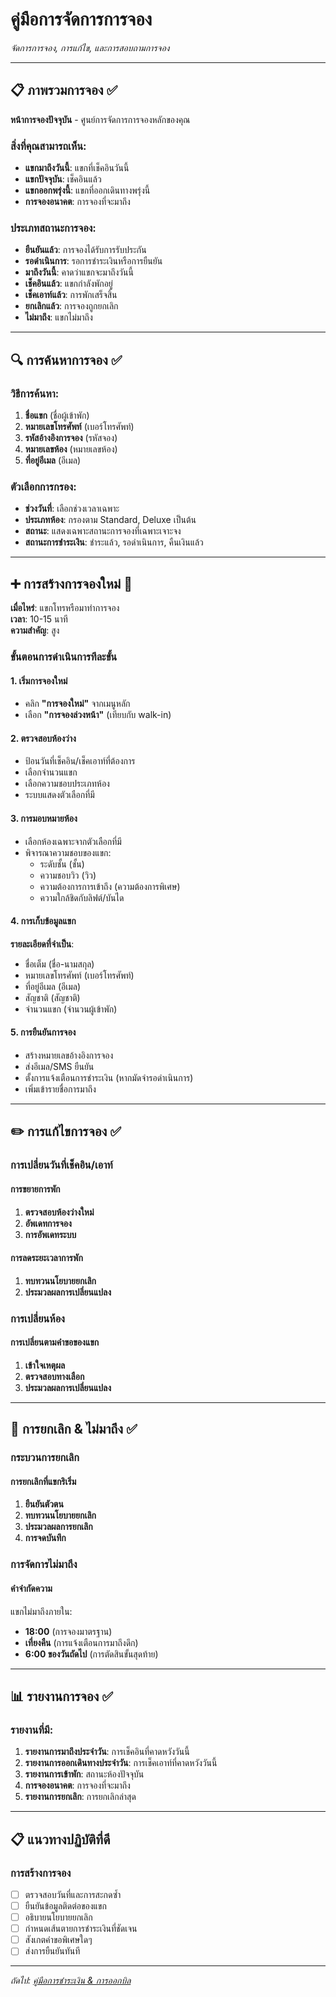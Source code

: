 # คู่มือการจัดการการจอง

*จัดการการจอง, การแก้ไข, และการสอบถามการจอง*

---

## 📋 ภาพรวมการจอง ✅

**หน้าการจองปัจจุบัน** - ศูนย์การจัดการการจองหลักของคุณ

### สิ่งที่คุณสามารถเห็น:
- **แขกมาถึงวันนี้**: แขกที่เช็คอินวันนี้
- **แขกปัจจุบัน**: เช็คอินแล้ว
- **แขกออกพรุ่งนี้**: แขกที่ออกเดินทางพรุ่งนี้
- **การจองอนาคต**: การจองที่จะมาถึง

### ประเภทสถานะการจอง:
- **ยืนยันแล้ว**: การจองได้รับการรับประกัน
- **รอดำเนินการ**: รอการชำระเงินหรือการยืนยัน
- **มาถึงวันนี้**: คาดว่าแขกจะมาถึงวันนี้
- **เช็คอินแล้ว**: แขกกำลังพักอยู่
- **เช็คเอาท์แล้ว**: การพักเสร็จสิ้น
- **ยกเลิกแล้ว**: การจองถูกยกเลิก
- **ไม่มาถึง**: แขกไม่มาถึง

---

## 🔍 การค้นหาการจอง ✅

### วิธีการค้นหา:
1. **ชื่อแขก** (ชื่อผู้เข้าพัก)
2. **หมายเลขโทรศัพท์** (เบอร์โทรศัพท์)
3. **รหัสอ้างอิงการจอง** (รหัสจอง)
4. **หมายเลขห้อง** (หมายเลขห้อง)
5. **ที่อยู่อีเมล** (อีเมล)

### ตัวเลือกการกรอง:
- **ช่วงวันที่**: เลือกช่วงเวลาเฉพาะ
- **ประเภทห้อง**: กรองตาม Standard, Deluxe เป็นต้น
- **สถานะ**: แสดงเฉพาะสถานะการจองที่เฉพาะเจาะจง
- **สถานะการชำระเงิน**: ชำระแล้ว, รอดำเนินการ, คืนเงินแล้ว

---

## ➕ การสร้างการจองใหม่ 🚧

**เมื่อไหร่**: แขกโทรหรือมาทำการจอง  
**เวลา**: 10-15 นาที  
**ความสำคัญ**: สูง

### ขั้นตอนการดำเนินการทีละขั้น

#### 1. **เริ่มการจองใหม่**
- คลิก **"การจองใหม่"** จากเมนูหลัก
- เลือก **"การจองล่วงหน้า"** (เทียบกับ walk-in)

#### 2. **ตรวจสอบห้องว่าง**
- ป้อนวันที่เช็คอิน/เช็คเอาท์ที่ต้องการ
- เลือกจำนวนแขก
- เลือกความชอบประเภทห้อง
- ระบบแสดงตัวเลือกที่มี

#### 3. **การมอบหมายห้อง**
- เลือกห้องเฉพาะจากตัวเลือกที่มี
- พิจารณาความชอบของแขก:
  - ระดับชั้น (ชั้น)
  - ความชอบวิว (วิว)
  - ความต้องการการเข้าถึง (ความต้องการพิเศษ)
  - ความใกล้ชิดกับลิฟต์/บันได

#### 4. **การเก็บข้อมูลแขก**
**รายละเอียดที่จำเป็น**:
- ชื่อเต็ม (ชื่อ-นามสกุล)
- หมายเลขโทรศัพท์ (เบอร์โทรศัพท์)
- ที่อยู่อีเมล (อีเมล)
- สัญชาติ (สัญชาติ)
- จำนวนแขก (จำนวนผู้เข้าพัก)

#### 5. **การยืนยันการจอง**
- สร้างหมายเลขอ้างอิงการจอง
- ส่งอีเมล/SMS ยืนยัน
- ตั้งการแจ้งเตือนการชำระเงิน (หากมัดจำรอดำเนินการ)
- เพิ่มเข้ารายชื่อการมาถึง

---

## ✏️ การแก้ไขการจอง ✅

### การเปลี่ยนวันที่เช็คอิน/เอาท์

#### การขยายการพัก
1. **ตรวจสอบห้องว่างใหม่**
2. **อัพเดทการจอง**
3. **การอัพเดทระบบ**

#### การลดระยะเวลาการพัก
1. **ทบทวนนโยบายยกเลิก**
2. **ประมวลผลการเปลี่ยนแปลง**

### การเปลี่ยนห้อง
#### การเปลี่ยนตามคำขอของแขก
1. **เข้าใจเหตุผล**
2. **ตรวจสอบทางเลือก**
3. **ประมวลผลการเปลี่ยนแปลง**

---

## 🚫 การยกเลิก & ไม่มาถึง ✅

### กระบวนการยกเลิก

#### การยกเลิกที่แขกริเริ่ม
1. **ยืนยันตัวตน**
2. **ทบทวนนโยบายยกเลิก**
3. **ประมวลผลการยกเลิก**
4. **การจดบันทึก**

### การจัดการไม่มาถึง
#### คำจำกัดความ
แขกไม่มาถึงภายใน:
- **18:00** (การจองมาตรฐาน)
- **เที่ยงคืน** (การแจ้งเตือนการมาถึงดึก)
- **6:00 ของวันถัดไป** (การตัดสินขั้นสุดท้าย)

---

## 📊 รายงานการจอง ✅

### รายงานที่มี:
1. **รายงานการมาถึงประจำวัน**: การเช็คอินที่คาดหวังวันนี้
2. **รายงานการออกเดินทางประจำวัน**: การเช็คเอาท์ที่คาดหวังวันนี้
3. **รายงานการเข้าพัก**: สถานะห้องปัจจุบัน
4. **การจองอนาคต**: การจองที่จะมาถึง
5. **รายงานการยกเลิก**: การยกเลิกล่าสุด

---

## 📋 แนวทางปฏิบัติที่ดี

### การสร้างการจอง
- [ ] ตรวจสอบวันที่และการสะกดซ้ำ
- [ ] ยืนยันข้อมูลติดต่อของแขก
- [ ] อธิบายนโยบายยกเลิก
- [ ] กำหนดเส้นตายการชำระเงินที่ชัดเจน
- [ ] สังเกตคำขอพิเศษใดๆ
- [ ] ส่งการยืนยันทันที

---

*ถัดไป: [คู่มือการชำระเงิน & การออกบิล](03-payment-billing.md)*